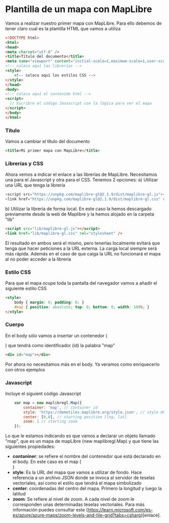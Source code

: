 Plantilla de un mapa con MapLibre
================================
Vamos a realizar nuestro primer mapa con MapLibre. Para ello debemos de tener claro cual es la plantilla HTML que vamos a utiliza
```html
<!DOCTYPE html>
<html>
<head>
<meta charset="utf-8" />
<title>Título del documento</title>
<meta name="viewport" content="initial-scale=1,maximum-scale=1,user-scalable=no" />
<!-- coloca aquí las librerías -->
<style>
    <!-- coloca aquí los estilos CSS -->
</style>
</head>
<body>
<!-- coloca aquí el contenido html -->
<script>
  // Escribre el código Javascript con la lógica para ver el mapa
</script>
</body>
</html>
```
### Título
Vamos a cambiar el título del documento
```html
<title>Mi primer mapa con MapLibre</title>
```
### Librerías y CSS
Ahora vemos a indicar el enlace a las librerías de MapLibre. Necesitamos una para el Javascript y otra para el CSS. 
Tenemos 2 opciones:
a) Utilizar una URL que tenga la librería
```js
<script src="https://unpkg.com/maplibre-gl@2.1.9/dist/maplibre-gl.js"></script>
<link href="https://unpkg.com/maplibre-gl@2.1.9/dist/maplibre-gl.css" rel="stylesheet" />
```
b) Utilizar la librería de forma local. En este caso la hemos descargado previamente desde la web de Maplibre y la hemos alojado en la carpeta "lib"
```html
<script src="lib/maplibre-gl.js"></script>
<link href="lib/maplibre-gl.css" rel="stylesheet" />
```
El resultado en ambos será el mismo, pero tenerlas localmente evitará que tenga que hacer peticiones a la URL externa. La carga local siempre será más rápida. Además en el caso de que caiga la URL no funcionará el mapa al no poder acceder a la librería

### Estilo CSS
Para que el mapa ocupe toda la pantalla del navegador vamos a añadir el siguiente estilo CSS
```html
<style>
    body { margin: 0; padding: 0; }
    #map { position: absolute; top: 0; bottom: 0; width: 100%; }
</style>
```

### Cuerpo
En el body sólo vamos a insertar un contenedor (<div>) que tendrá como identificador (id) la palabra "map"
```html
<div id="map"></div>
```
Por ahora no necesitamos más en el body. Ya veramos como enriquecerlo con otros ejemplos

### Javascript
Incluye el siguient código Javascript
```js
    var map = new maplibregl.Map({
        container: 'map', // container id
        style: 'https://demotiles.maplibre.org/style.json', // style URL
        center: [0,0], // starting position [lng, lat]
        zoom: 1 // starting zoom
    });
```
Lo que le estamos indicando es que vamos a declarar un objeto llamado "map", que es un mapa de mapLibre (new maplibregl.Map) y que tiene las siguientes propiedades:
- **contaniner**: se refiere el nombre del contenedor que está declarado en el body. En este caso es el map (<div id="map"></div>)
- **style**: Es la URL del mapa que vamos a utilizar de fondo. Hace referencia a un archivo JSON donde se invoca al servidor de teselas vectoriales, así como el estilo que tendrá el mapa simbolizado
- **center**: coordenadas del centro del mapa. Primero la longitud y luego la latitud
- **zoom**: Se refiere al nivel de zoom. A cada nivel de zoom le corresponden unas determinadas teselas vectoriales. Para más información puedes consultar este (https://learn.microsoft.com/es-es/azure/azure-maps/zoom-levels-and-tile-grid?tabs=csharp)[enlace].
